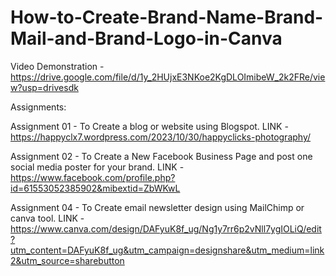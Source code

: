 # How-to-Create-Brand-Name-Brand-Mail-and-Brand-Logo-in-Canva

Video Demonstration - https://drive.google.com/file/d/1y_2HUjxE3NKoe2KgDLOImibeW_2k2FRe/view?usp=drivesdk

Assignments:

Assignment 01 - To Create a blog or website using Blogspot. LINK -https://happyclx7.wordpress.com/2023/10/30/happyclicks-photography/

Assignment 02 - To Create a New Facebook Business Page and post one social media poster for your brand. LINK -https://www.facebook.com/profile.php?id=61553052385902&mibextid=ZbWKwL

Assignment 04 - To Create email newsletter design using MailChimp or canva tool. LINK -https://www.canva.com/design/DAFyuK8f_ug/Ng1y7rr6p2vNll7ygIOLiQ/edit?utm_content=DAFyuK8f_ug&utm_campaign=designshare&utm_medium=link2&utm_source=sharebutton
